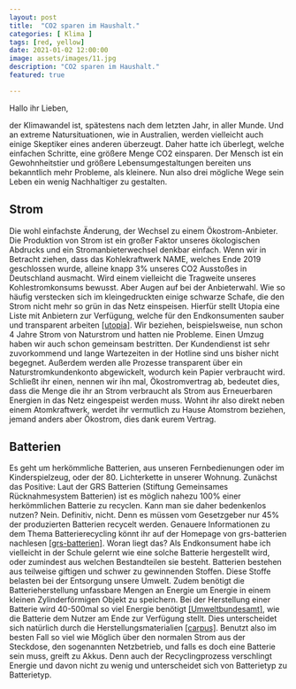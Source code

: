 ```yaml
---
layout: post
title:  "CO2 sparen im Haushalt."
categories: [ Klima ]
tags: [red, yellow]
date: 2021-01-02 12:00:00
image: assets/images/11.jpg   
description: "CO2 sparen im Haushalt."
featured: true

---
```


Hallo ihr Lieben,

der Klimawandel ist, spätestens nach dem letzten Jahr, in aller Munde. Und an extreme Natursituationen, wie in Australien, werden vielleicht auch einige Skeptiker eines anderen überzeugt.
Daher hatte ich überlegt, welche einfachen Schritte, eine größere Menge CO2 einsparen. Der Mensch ist ein Gewohnheitstier und größere Lebensumgestaltungen bereiten uns bekanntlich mehr Probleme, als kleinere.
Nun also drei mögliche Wege sein Leben ein wenig Nachhaltiger zu gestalten.

Strom
------
Die wohl einfachste Änderung, der Wechsel zu einem Ökostrom-Anbieter. Die Produktion von Strom ist ein großer Faktor unseres ökologischen Abdrucks und ein Stromanbieterwechsel denkbar einfach. Wenn wir in Betracht ziehen, dass das Kohlekraftwerk NAME, welches Ende 2019 geschlossen wurde, alleine knapp 3% unseres CO2 Ausstoßes in Deutschland ausmacht. Wird einem vielleicht die Tragweite unseres Kohlestromkonsums bewusst.
Aber Augen auf bei der Anbieterwahl. Wie so häufig verstecken sich im kleingedruckten einige schwarze Schafe, die den Strom nicht mehr so grün in das Netz einspeisen. Hierfür stellt Utopia eine Liste mit Anbietern zur Verfügung, welche für den Endkonsumenten sauber und transparent arbeiten [[utopia]][1].
Wir beziehen, beispielsweise, nun schon 4 Jahre Strom von Naturstrom und hatten nie Probleme. Einen Umzug haben wir auch schon gemeinsam bestritten. Der Kundendienst ist sehr zuvorkommend und lange Wartezeiten in der Hotline sind uns bisher nicht begegnet. Außerdem werden alle Prozesse transparent über ein Naturstromkundenkonto abgewickelt, wodurch kein Papier verbraucht wird.
Schließt ihr einen, nennen wir ihn mal, Ökostromvertrag ab, bedeutet dies, dass die Menge die ihr an Strom verbraucht als Strom aus Erneuerbaren Energien in das Netz eingespeist werden muss. Wohnt ihr also direkt neben einem Atomkraftwerk, werdet ihr vermutlich zu Hause Atomstrom beziehen, jemand anders aber Ökostrom, dies dank eurem Vertrag.

Batterien
------
Es geht um herkömmliche Batterien, aus unseren Fernbedienungen oder im Kinderspielzeug, oder der 80. Lichterkette in unserer Wohnung.
Zunächst das Positive: Laut der GRS Batterien (Stiftung Gemeinsames Rücknahmesystem Batterien) ist es möglich nahezu 100% einer herkömmlichen Batterie zu recyclen. Kann man sie daher bedenkenlos nutzen? Nein. Definitiv, nicht.  Denn es müssen vom Gesetzgeber nur 45% der produzierten Batterien recycelt werden.
Genauere Informationen zu dem Thema Batterierecycling könnt ihr auf der Homepage von grs-batterien nachlesen [[grs-batterien]][2].
Woran liegt das?
Als Endkonsument habe ich vielleicht in der Schule gelernt wie eine solche Batterie hergestellt wird, oder zumindest aus welchen Bestandteilen sie besteht. Batterien bestehen aus teilweise giftigen und schwer zu gewinnenden Stoffen. Diese Stoffe belasten bei der Entsorgung unsere Umwelt.
Zudem benötigt die Batterieherstellung unfassbare Mengen an Energie um Energie in einem kleinen Zylinderförmigen Objekt zu speichern. Bei der Herstellung einer Batterie wird 40-500mal  so viel Energie benötigt [[Umweltbundesamt]][5], wie die Batterie dem Nutzer am Ende zur Verfügung stellt. Dies unterscheidet sich natürlich durch die Herstellungsmaterialien [[carpus]][4].
Benutzt also im besten Fall so viel wie Möglich über den normalen Strom aus der Steckdose, den sogenannten Netzbetrieb, und falls es doch eine Batterie sein muss, greift zu Akkus. Denn auch der Recyclingprozess verschlingt Energie und davon nicht zu wenig und unterscheidet sich von Batterietyp zu Batterietyp.


[1]: https://utopia.de/bestenlisten/die-besten-oekostrom-anbieter/
[2]: http://www.grs-batterien.de/verbraucher/ueber-batterierecycling.html
[3]: https://thedriven.io/2020/02/26/new-tesla-battery-a-combination-of-dry-cell-and-supercapacitor/
[4]: https://www.carpus.org/content/media/548.pdf
[5]: https://www.umweltbundesamt.de/umwelttipps-fuer-den-alltag/elektrogeraete/batterien-akkus#gewusst-wie
